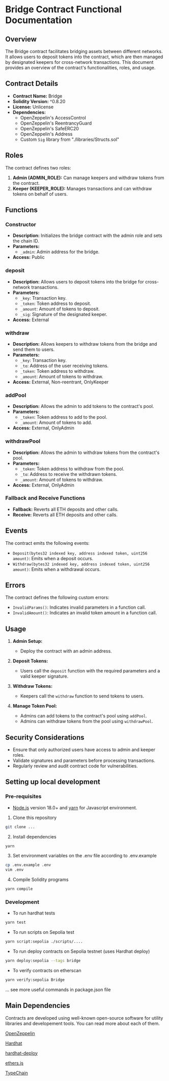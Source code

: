 # Bridge Contract Functional Documentation

## Overview

The Bridge contract facilitates bridging assets between different networks. It allows users to deposit tokens into the contract, which are then managed by designated keepers for cross-network transactions. This document provides an overview of the contract's functionalities, roles, and usage.

## Contract Details

- **Contract Name:** Bridge
- **Solidity Version:** ^0.8.20
- **License:** Unlicense
- **Dependencies:**
  - OpenZeppelin's AccessControl
  - OpenZeppelin's ReentrancyGuard
  - OpenZeppelin's SafeERC20
  - OpenZeppelin's Address
  - Custom `Sig` library from "./libraries/Structs.sol"

## Roles

The contract defines two roles:

1. **Admin (ADMIN_ROLE):** Can manage keepers and withdraw tokens from the contract.
2. **Keeper (KEEPER_ROLE):** Manages transactions and can withdraw tokens on behalf of users.

## Functions

### Constructor

- **Description:** Initializes the bridge contract with the admin role and sets the chain ID.
- **Parameters:**
  - `_admin`: Admin address for the bridge.
- **Access:** Public

### deposit

- **Description:** Allows users to deposit tokens into the bridge for cross-network transactions.
- **Parameters:**
  - `_key`: Transaction key.
  - `_token`: Token address to deposit.
  - `_amount`: Amount of tokens to deposit.
  - `_sig`: Signature of the designated keeper.
- **Access:** External

### withdraw

- **Description:** Allows keepers to withdraw tokens from the bridge and send them to users.
- **Parameters:**
  - `_key`: Transaction key.
  - `_to`: Address of the user receiving tokens.
  - `_token`: Token address to withdraw.
  - `_amount`: Amount of tokens to withdraw.
- **Access:** External, Non-reentrant, OnlyKeeper

### addPool

- **Description:** Allows the admin to add tokens to the contract's pool.
- **Parameters:**
  - `_token`: Token address to add to the pool.
  - `_amount`: Amount of tokens to add.
- **Access:** External, OnlyAdmin

### withdrawPool

- **Description:** Allows the admin to withdraw tokens from the contract's pool.
- **Parameters:**
  - `_token`: Token address to withdraw from the pool.
  - `_to`: Address to receive the withdrawn tokens.
  - `_amount`: Amount of tokens to withdraw.
- **Access:** External, OnlyAdmin

### Fallback and Receive Functions

- **Fallback:** Reverts all ETH deposits and other calls.
- **Receive:** Reverts all ETH deposits and other calls.

## Events

The contract emits the following events:

- `Deposit(bytes32 indexed key, address indexed token, uint256 amount)`: Emits when a deposit occurs.
- `Withdraw(bytes32 indexed key, address indexed token, uint256 amount)`: Emits when a withdrawal occurs.

## Errors

The contract defines the following custom errors:

- `InvalidParams()`: Indicates invalid parameters in a function call.
- `InvalidAmount()`: Indicates an invalid token amount in a function call.

## Usage

1. **Admin Setup:**

   - Deploy the contract with an admin address.

2. **Deposit Tokens:**

   - Users call the `deposit` function with the required parameters and a valid keeper signature.

3. **Withdraw Tokens:**

   - Keepers call the `withdraw` function to send tokens to users.

4. **Manage Token Pool:**
   - Admins can add tokens to the contract's pool using `addPool`.
   - Admins can withdraw tokens from the pool using `withdrawPool`.

## Security Considerations

- Ensure that only authorized users have access to admin and keeper roles.
- Validate signatures and parameters before processing transactions.
- Regularly review and audit contract code for vulnerabilities.

## Setting up local development

### Pre-requisites

- [Node.js](https://nodejs.org/en/) version 18.0+ and [yarn](https://yarnpkg.com/) for Javascript environment.

1. Clone this repository

```bash
git clone ...
```

2. Install dependencies

```bash
yarn
```

3. Set environment variables on the .env file according to .env.example

```bash
cp .env.example .env
vim .env
```

4. Compile Solidity programs

```bash
yarn compile
```

### Development

- To run hardhat tests

```bash
yarn test
```

- To run scripts on Sepolia test

```bash
yarn script:sepolia ./scripts/....
```

- To run deploy contracts on Sepolia testnet (uses Hardhat deploy)

```bash
yarn deploy:sepolia --tags bridge
```

- To verify contracts on etherscan

```bash
yarn verify:sepolia Bridge
```

... see more useful commands in package.json file

## Main Dependencies

Contracts are developed using well-known open-source software for utility libraries and developement tools. You can read more about each of them.

[OpenZeppelin](https://github.com/OpenZeppelin/openzeppelin-contracts)

[Hardhat](https://github.com/nomiclabs/hardhat)

[hardhat-deploy](https://github.com/wighawag/hardhat-deploy)

[ethers.js](https://github.com/ethers-io/ethers.js/)

[TypeChain](https://github.com/dethcrypto/TypeChain)
